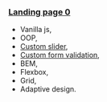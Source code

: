 ### [Landing page 0](https://mikhail-pr.github.io/landing-page-0/)

- Vanilla js,
- OOP,
- [Custom slider](./src/blocks/slider/README.md),
- [Custom form validation](./src/blocks/form/README.md),
- BEM,
- Flexbox,
- Grid,
- Adaptive design.
